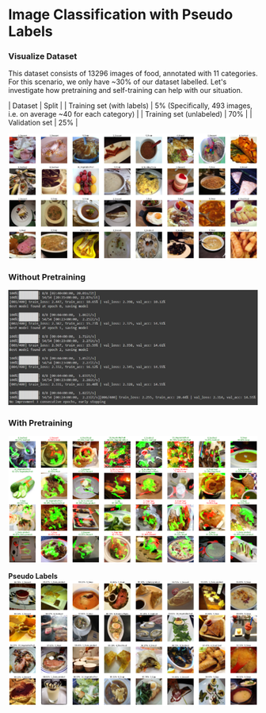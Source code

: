 # Image Classification with Pseudo Labels 

### Visualize Dataset 
This dataset consists of 13296 images of food, annotated with 11 categories. For this scenario, we only have 
~30% of our dataset labelled. Let's investigate how pretraining and self-training can help with our situation.

| Dataset | Split |
| Training set (with labels) | 5% (Specifically, 493 images, i.e. on average ~40 for each category) |
| Training set (unlabeled) | 70% |
| Validation set | 25% |

![input](imgs/input.png)

### Without Pretraining
![input](imgs/baseline_40.png)

### With Pretraining
![input](imgs/pretrain_40.png)

**Pseudo Labels**  
![Alt Text](pseudo.png)
